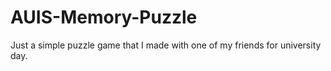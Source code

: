 # AUIS-Memory-Puzzle
Just a simple puzzle game that I made with one of my friends for university day.
